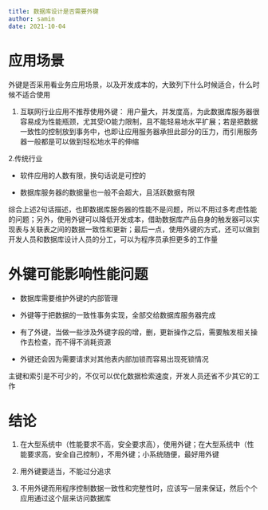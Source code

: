 ```yaml
title: 数据库设计是否需要外键
author: samin
date: 2021-10-04
```

# 应用场景

外键是否采用看业务应用场景，以及开发成本的，大致列下什么时候适合，什么时候不适合使用

1. 互联网行业应用不推荐使用外键： 用户量大，并发度高，为此数据库服务器很容易成为性能瓶颈，尤其受IO能力限制，且不能轻易地水平扩展；若是把数据一致性的控制放到事务中，也即让应用服务器承担此部分的压力，而引用服务器一般都是可以做到轻松地水平的伸缩

2.传统行业

- 软件应用的人数有限，换句话说是可控的

- 数据库服务器的数据量也一般不会超大，且活跃数据有限

综合上述2句话描述，也即数据库服务器的性能不是问题，所以不用过多考虑性能的问题；另外，使用外键可以降低开发成本，借助数据库产品自身的触发器可以实现表与关联表之间的数据一致性和更新；最后一点，使用外键的方式，还可以做到开发人员和数据库设计人员的分工，可以为程序员承担更多的工作量

# 外键可能影响性能问题

- 数据库需要维护外键的内部管理

- 外键等于把数据的一致性事务实现，全部交给数据库服务器完成

- 有了外键，当做一些涉及外键字段的增，删，更新操作之后，需要触发相关操作去检查，而不得不消耗资源

- 外键还会因为需要请求对其他表内部加锁而容易出现死锁情况

主键和索引是不可少的，不仅可以优化数据检索速度，开发人员还省不少其它的工作

# 结论

1. 在大型系统中（性能要求不高，安全要求高），使用外键；在大型系统中（性能要求高，安全自己控制），不用外键；小系统随便，最好用外键

2. 用外键要适当，不能过分追求

3. 不用外键而用程序控制数据一致性和完整性时，应该写一层来保证，然后个个应用通过这个层来访问数据库